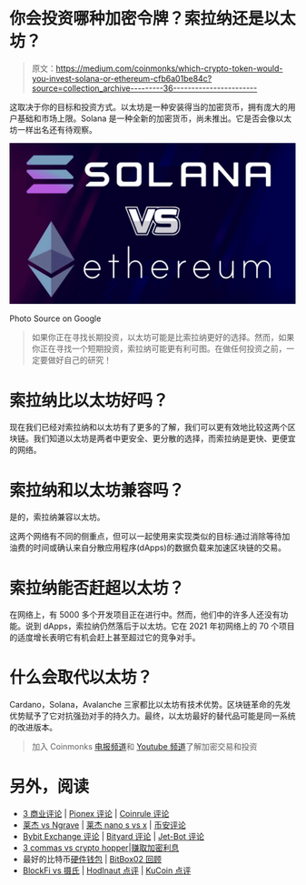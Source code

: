 # 你会投资哪种加密令牌？索拉纳还是以太坊？

> 原文：<https://medium.com/coinmonks/which-crypto-token-would-you-invest-solana-or-ethereum-cfb6a01be84c?source=collection_archive---------36----------------------->

这取决于你的目标和投资方式。以太坊是一种安装得当的加密货币，拥有庞大的用户基础和市场上限。Solana 是一种全新的加密货币，尚未推出。它是否会像以太坊一样出名还有待观察。

![](img/d734a62984cc56baf0249eaef8282522.png)

Photo Source on Google

> 如果你正在寻找长期投资，以太坊可能是比索拉纳更好的选择。然而，如果你正在寻找一个短期投资，索拉纳可能更有利可图。在做任何投资之前，一定要做好自己的研究！

# **索拉纳比以太坊好吗？**

现在我们已经对索拉纳和以太坊有了更多的了解，我们可以更有效地比较这两个区块链。我们知道以太坊是两者中更安全、更分散的选择，而索拉纳是更快、更便宜的网络。

# **索拉纳和以太坊兼容吗？**

是的，索拉纳兼容以太坊。

这两个网络有不同的侧重点，但可以一起使用来实现类似的目标:通过消除等待加油费的时间或确认来自分散应用程序(dApps)的数据负载来加速区块链的交易。

# **索拉纳能否赶超以太坊？**

在网络上，有 5000 多个开发项目正在进行中。然而，他们中的许多人还没有功能。说到 dApps，索拉纳仍然落后于以太坊。它在 2021 年初网络上的 70 个项目的适度增长表明它有机会赶上甚至超过它的竞争对手。

# **什么会取代以太坊？**

Cardano，Solana，Avalanche 三家都比以太坊有技术优势。区块链革命的先发优势赋予了它对抗强劲对手的持久力。最终，以太坊最好的替代品可能是同一系统的改进版本。

> 加入 Coinmonks [电报频道](https://t.me/coincodecap)和 [Youtube 频道](https://www.youtube.com/c/coinmonks/videos)了解加密交易和投资

# 另外，阅读

*   [3 商业评论](/coinmonks/3commas-review-an-excellent-crypto-trading-bot-2020-1313a58bec92) | [Pionex 评论](https://coincodecap.com/pionex-review-exchange-with-crypto-trading-bot) | [Coinrule 评论](/coinmonks/coinrule-review-2021-a-beginner-friendly-crypto-trading-bot-daf0504848ba)
*   [莱杰 vs Ngrave](/coinmonks/ledger-vs-ngrave-zero-7e40f0c1d694) | [莱杰 nano s vs x](/coinmonks/ledger-nano-s-vs-x-battery-hardware-price-storage-59a6663fe3b0) | [币安评论](/coinmonks/binance-review-ee10d3bf3b6e)
*   [Bybit Exchange 评论](/coinmonks/bybit-exchange-review-dbd570019b71) | [Bityard 评论](https://coincodecap.com/bityard-reivew) | [Jet-Bot 评论](https://coincodecap.com/jet-bot-review)
*   [3 commas vs crypto hopper](/coinmonks/3commas-vs-pionex-vs-cryptohopper-best-crypto-bot-6a98d2baa203)|[赚取加密利息](/coinmonks/earn-crypto-interest-b10b810fdda3)
*   最好的比特币[硬件钱包](/coinmonks/hardware-wallets-dfa1211730c6) | [BitBox02 回顾](/coinmonks/bitbox02-review-your-swiss-bitcoin-hardware-wallet-c36c88fff29)
*   [BlockFi vs 摄氏](/coinmonks/blockfi-vs-celsius-vs-hodlnaut-8a1cc8c26630) | [Hodlnaut 点评](/coinmonks/hodlnaut-review-best-way-to-hodl-is-to-earn-interest-on-your-bitcoin-6658a8c19edf) | [KuCoin 点评](https://coincodecap.com/kucoin-review)